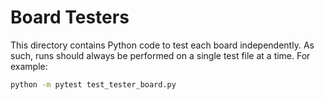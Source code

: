 # Board Testers

This directory contains Python code to test each board independently.
As such, runs should always be performed on a single test file at a time.
For example:

```bash
python -m pytest test_tester_board.py
```